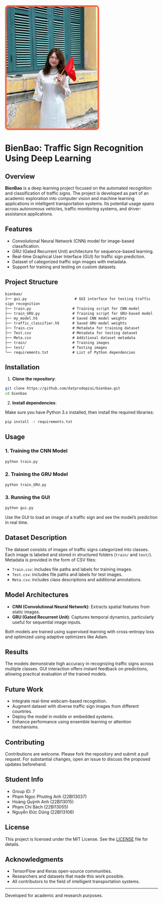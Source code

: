 <br>
 
 <img src="Background.jpg" alt="Ảnh cô ấy" style="border: 5px solid #FF6347; border-radius: 10px; width: 300px; height: auto;">

# BienBao: Traffic Sign Recognition Using Deep Learning

## Overview

**BienBao** is a deep learning project focused on the automated recognition and classification of traffic signs. The project is developed as part of an academic exploration into computer vision and machine learning applications in intelligent transportation systems. Its potential usage spans across autonomous vehicles, traffic monitoring systems, and driver-assistance applications.

## Features

- Convolutional Neural Network (CNN) model for image-based classification.
- GRU (Gated Recurrent Unit) architecture for sequence-based learning.
- Real-time Graphical User Interface (GUI) for traffic sign prediction.
- Dataset of categorized traffic sign images with metadata.
- Support for training and testing on custom datasets.

## Project Structure

```
bienbao/
├── gui.py                      # GUI interface for testing traffic sign recognition
├── train.py                   # Training script for CNN model
├── train_GRU.py               # Training script for GRU-based model
├── my_model.h5                # Saved CNN model weights
├── traffic_classifier.h5      # Saved GRU model weights
├── Train.csv                  # Metadata for training dataset
├── Test.csv                   # Metadata for testing dataset
├── Meta.csv                   # Additional dataset metadata
├── train/                     # Training images
├── test/                      # Testing images
└── requirements.txt           # List of Python dependencies
```

## Installation

1. **Clone the repository**:

```bash
git clone https://github.com/datprodepzai/bienbao.git
cd bienbao
```

2. **Install dependencies**:

Make sure you have Python 3.x installed, then install the required libraries:

```bash
pip install -r requirements.txt
```

## Usage

### 1. Training the CNN Model

```bash
python train.py
```

### 2. Training the GRU Model

```bash
python train_GRU.py
```

### 3. Running the GUI

```bash
python gui.py
```

Use the GUI to load an image of a traffic sign and see the model’s prediction in real time.

## Dataset Description

The dataset consists of images of traffic signs categorized into classes. Each image is labeled and stored in structured folders (`train/` and `test/`). Metadata is provided in the form of CSV files:

- `Train.csv`: includes file paths and labels for training images.
- `Test.csv`: includes file paths and labels for test images.
- `Meta.csv`: includes class descriptions and additional annotations.

## Model Architectures

- **CNN (Convolutional Neural Network)**: Extracts spatial features from static images.
- **GRU (Gated Recurrent Unit)**: Captures temporal dynamics, particularly useful for sequential image inputs.

Both models are trained using supervised learning with cross-entropy loss and optimized using adaptive optimizers like Adam.

## Results

The models demonstrate high accuracy in recognizing traffic signs across multiple classes. GUI interaction offers instant feedback on predictions, allowing practical evaluation of the trained models.

## Future Work

- Integrate real-time webcam-based recognition.
- Augment dataset with diverse traffic sign images from different countries.
- Deploy the model in mobile or embedded systems.
- Enhance performance using ensemble learning or attention mechanisms.

## Contributing

Contributions are welcome. Please fork the repository and submit a pull request. For substantial changes, open an issue to discuss the proposed updates beforehand.

## Student Info
- Group ID: 7 
- Phạm Ngọc Phương Anh (22BI13037)
- Hoàng Quỳnh Anh (22BI13015)
- Phạm Chí Bách (22BI13055)
- Nguyễn Đức Dũng (22BI13106)

## License

This project is licensed under the MIT License. See the [LICENSE](LICENSE) file for details.

## Acknowledgments

- TensorFlow and Keras open-source communities.
- Researchers and datasets that made this work possible.
- All contributors to the field of intelligent transportation systems.

---

Developed for academic and research purposes.
